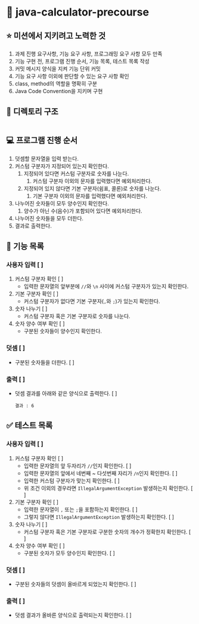 # 🧮 java-calculator-precourse

## ⭐️ 미션에서 지키려고 노력한 것
1. 과제 진행 요구사항, 기능 요구 사항, 프로그래밍 요구 사항 모두 만족
2. 기능 구현 전, 프로그램 진행 순서, 기능 목록, 테스트 목록 작성
3. 커밋 메시지 양식을 지켜 기능 단위 커밋
4. 기능 요구 사항 이외에 판단할 수 있는 요구 사항 확인
5. class, method의 역할을 명확히 구분
6. Java Code Convention을 지키며 구현

## 🧬 디렉토리 구조
```bash

```

## 💻 프로그램 진행 순서
1. 덧셈할 문자열을 입력 받는다.
2. 커스텀 구분자가 지정되어 있는지 확인한다.
   1. 지정되어 있다면 커스텀 구분자로 숫자를 나눈다.
      1. 커스텀 구분자 이외의 문자를 입력했다면 예외처리한다.
   2. 지정되어 있지 않다면 기본 구분자(쉼표, 콜론)로 숫자를 나눈다.
      1. 기본 구분자 이외의 문자를 입력했다면 예외처리한다.
3. 나누어진 숫자들이 모두 양수인지 확인한다.
   1. 양수가 아닌 수(음수)가 포함되어 있다면 예외처리한다.
4. 나누어진 숫자들을 모두 더한다.
5. 결과로 출력한다.

## 🧮 기능 목록
### 사용자 입력 [ ]
1. 커스텀 구분자 확인 [ ]
   * 입력한 문자열의 앞부분에 ``//``와 ``\n`` 사이에 커스텀 구분자가 있는지 확인한다.
2. 기본 구분자 확인 [ ]
   * 커스텀 구분자가 없다면 기본 구분자(``,``와 ``;``)가 있는지 확인한다.
3. 숫자 나누기 [ ]
   * 커스텀 구분자 혹은 기본 구분자로 숫자를 나눈다.
4. 숫자 양수 여부 확인 [ ] 
   * 구분된 숫자들이 양수인지 확인한다.
### 덧셈 [ ]
* 구분된 숫자들을 더한다. [ ]
### 출력 [ ]
* 덧셈 결과를 아래와 같은 양식으로 출력한다. [ ]
    ```
   결과 : 6
    ```

## ✅ 테스트 목록
### 사용자 입력 [ ]
1. 커스텀 구분자 확인 [ ]
    * 입력한 문자열의 앞 두자리가 ``//``인지 확인한다. [ ]
    * 입력한 문자열의 앞에서 네번째 ~ 다섯번째 자리가 ``/n``인지 확인한다. [ ]
    * 입력한 커스텀 구분자가 맞는지 확인한다. [ ]
    * 위 조건 이외의 경우라면 ``IllegalArgumentException`` 발생하는지 확인한다. [ ]
2. 기본 구분자 확인 [ ]
    * 입력한 문자열이 ``,`` 또는 ``;``을 포함하는지 확인한다. [ ]
    * 그렇지 않다면 ``IllegalArgumentException`` 발생하는지 확인한다. [ ]
3. 숫자 나누기 [ ]
    * 커스텀 구분자 혹은 기본 구분자로 구분한 숫자의 개수가 정확한지 확인한다. [ ]
4. 숫자 양수 여부 확인 [ ]
    * 구분된 숫자가 모두 양수인지 확인한다. [ ]
### 덧셈 [ ]
* 구분된 숫자들의 덧셈이 올바르게 되었는지 확인한다. [ ]
### 출력 [ ]
* 덧셈 결과가 올바른 양식으로 출력되는지 확인한다. [ ]